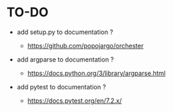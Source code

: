 # TO-DO

- add setup.py to documentation ?
  - https://github.com/popojargo/orchester

- add argparse to documentation ?
  - https://docs.python.org/3/library/argparse.html

- add pytest to documentation ?
  - https://docs.pytest.org/en/7.2.x/

